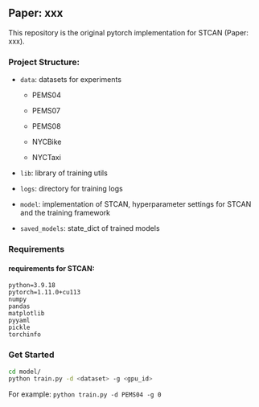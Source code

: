 ## Paper: xxx

This repository is the original pytorch implementation for STCAN (Paper: xxx).

### Project Structure:

* `data`: datasets for experiments
    + PEMS04

    + PEMS07

    + PEMS08
    
    + NYCBike
    
    + NYCTaxi

* `lib`: library of training utils

* `logs`: directory for training logs

* `model`: implementation of STCAN, hyperparameter settings for STCAN and the training framework

* `saved_models`: state_dict of trained models

### Requirements

#### requirements for STCAN:

```
python=3.9.18
pytorch=1.11.0+cu113
numpy
pandas
matplotlib
pyyaml
pickle
torchinfo
```

### Get Started

```bash
cd model/
python train.py -d <dataset> -g <gpu_id>
```

For example: `python train.py -d PEMS04 -g 0`
